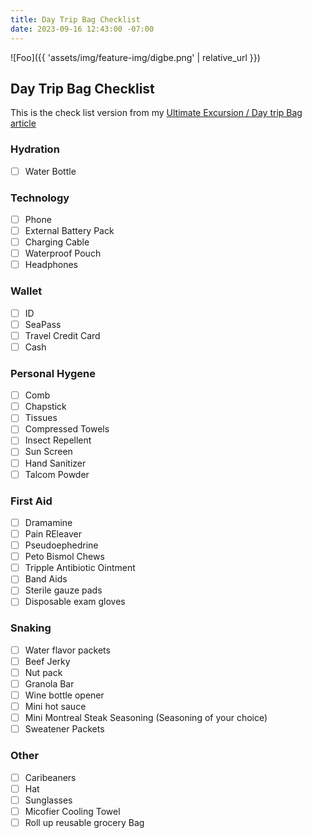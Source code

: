 ```yaml
---
title: Day Trip Bag Checklist
date: 2023-09-16 12:43:00 -07:00
---
```


![Foo]({{ 'assets/img/feature-img/digbe.png' | relative_url }})

## Day Trip Bag Checklist
This is the check list version from my [Ultimate Excursion / Day trip Bag article](https://mikehathaway.com/2023/09/09/cruise-day-bag.html)

### Hydration
- [ ] Water Bottle

### Technology
- [ ] Phone
- [ ] External Battery Pack
- [ ] Charging Cable
- [ ] Waterproof Pouch
- [ ] Headphones

### Wallet
- [ ] ID
- [ ] SeaPass
- [ ] Travel Credit Card
- [ ] Cash

### Personal Hygene
- [ ] Comb
- [ ] Chapstick
- [ ] Tissues
- [ ] Compressed Towels
- [ ] Insect Repellent
- [ ] Sun Screen
- [ ] Hand Sanitizer
- [ ] Talcom Powder

### First Aid
- [ ] Dramamine
- [ ] Pain REleaver
- [ ] Pseudoephedrine
- [ ] Peto Bismol Chews
- [ ] Tripple Antibiotic Ointment
- [ ] Band Aids
- [ ] Sterile gauze pads
- [ ] Disposable exam gloves

### Snaking
- [ ] Water flavor packets
- [ ] Beef Jerky
- [ ] Nut pack
- [ ] Granola Bar
- [ ] Wine bottle opener
- [ ] Mini hot sauce
- [ ] Mini Montreal Steak Seasoning (Seasoning of your choice)
- [ ] Sweatener Packets

### Other
- [ ] Caribeaners
- [ ] Hat
- [ ] Sunglasses
- [ ] Micofier Cooling Towel
- [ ] Roll up reusable grocery Bag